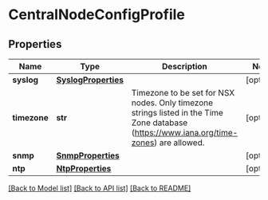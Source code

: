 # CentralNodeConfigProfile

## Properties
Name | Type | Description | Notes
------------ | ------------- | ------------- | -------------
**syslog** | [**SyslogProperties**](SyslogProperties.md) |  | [optional] 
**timezone** | **str** | Timezone to be set for NSX nodes. Only timezone strings listed in the Time Zone database (https://www.iana.org/time-zones) are allowed. | [optional] 
**snmp** | [**SnmpProperties**](SnmpProperties.md) |  | [optional] 
**ntp** | [**NtpProperties**](NtpProperties.md) |  | [optional] 

[[Back to Model list]](../README.md#documentation-for-models) [[Back to API list]](../README.md#documentation-for-api-endpoints) [[Back to README]](../README.md)

